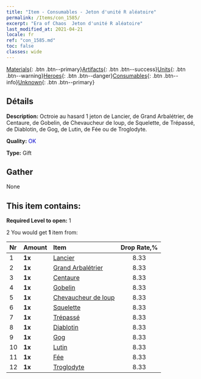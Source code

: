 ```yaml
---
title: "Item - Consumables - Jeton d'unité R aléatoire"
permalink: /Items/con_1585/
excerpt: "Era of Chaos  Jeton d'unité R aléatoire"
last_modified_at: 2021-04-21
locale: fr
ref: "con_1585.md"
toc: false
classes: wide
---
```

 [Materials](/fr/Items/){: .btn .btn--primary}[Artifacts](/fr/Items/Artifacts/){: .btn .btn--success}[Units](/fr/Items/Units/){: .btn .btn--warning}[Heroes](/fr/Items/Heroes/){: .btn .btn--danger}[Consumables](/fr/Items/Consumables/){: .btn .btn--info}[Unknown](/fr/Items/Unknown/){: .btn .btn--primary}

## Détails
 **Description:** Octroie au hasard 1 jeton de Lancier, de Grand Arbalétrier, de Centaure, de Gobelin, de Chevaucheur de loup, de Squelette, de Trépassé, de Diablotin, de Gog, de Lutin, de Fée ou de Troglodyte.

 **Quality:** <span style="color: #0000CD">OK</span>

 **Type:** Gift

## Gather

  None

## This item contains:

 **Required Level to open:** 1

 2 You would get **1** item  from:

  | Nr | Amount |     Item    | Drop Rate,% |
  |:---|:-------|:------------|:---------:|
  | 1 |  **1x** | [Lancier](/fr/Items/unt_190/) | 8.33 | 
  | 2 |  **1x** | [Grand Arbalétrier](/fr/Items/unt_191/) | 8.33 | 
  | 3 |  **1x** | [Centaure](/fr/Items/unt_199/) | 8.33 | 
  | 4 |  **1x** | [Gobelin](/fr/Items/unt_217/) | 8.33 | 
  | 5 |  **1x** | [Chevaucheur de loup](/fr/Items/unt_218/) | 8.33 | 
  | 6 |  **1x** | [Squelette](/fr/Items/unt_208/) | 8.33 | 
  | 7 |  **1x** | [Trépassé](/fr/Items/unt_209/) | 8.33 | 
  | 8 |  **1x** | [Diablotin](/fr/Items/unt_226/) | 8.33 | 
  | 9 |  **1x** | [Gog](/fr/Items/unt_227/) | 8.33 | 
  | 10 |  **1x** | [Lutin](/fr/Items/unt_235/) | 8.33 | 
  | 11 |  **1x** | [Fée](/fr/Items/unt_262/) | 8.33 | 
  | 12 |  **1x** | [Troglodyte](/fr/Items/unt_244/) | 8.33 | 
